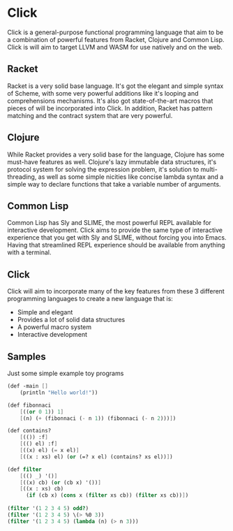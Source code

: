# Click 

Click is a general-purpose functional programming language that aim to be a
combination of powerful features from Racket, Clojure and Common Lisp. Click is
will aim to target LLVM and WASM for use natively and on the web. 

## Racket 
Racket is a very solid base language. It's got the elegant and simple syntax of
Scheme, with some very powerful additions like it's looping and comprehensions
mechanisms. It's also got state-of-the-art macros that pieces of will be
incorporated into Click. In addition, Racket has pattern matching and the
contract system that are very powerful.

## Clojure
While Racket provides a very solid base for the language, Clojure has some
must-have features as well. Clojure's lazy immutable data structures, it's
protocol system for solving the expression problem, it's solution to
multi-threading, as well as some simple nicities like concise lambda syntax and
a simple way to declare functions that take a variable number of arguments. 

## Common Lisp
Common Lisp has Sly and SLIME, the most powerful REPL available for interactive
development. Click aims to provide the same type of interactive experience that
you get with Sly and SLIME, without forcing you into Emacs. Having that
streamlined REPL experience should be available from anything with a terminal.

## Click
Click will aim to incorporate many of the key features from these 3 different
programming languages to create a new language that is:
- Simple and elegant 
- Provides a lot of solid data structures
- A powerful macro system 
- Interactive development

## Samples
Just some simple example toy programs
```scheme
(def -main []
    (println "Hello world!"))
```

```scheme
(def fibonnaci 
    [((or 0 1)) 1]
    [(n) (+ (fibonnaci (- n 1)) (fibonnaci (- n 2)))])
```

```scheme
(def contains?
    [(()) :f]
    [(() el) :f]
    [((x) el) (= x el)]
    [((x : xs) el) (or (=? x el) (contains? xs el))])
```

```scheme
(def filter 
    [(() _) '()]
    [((x) cb) (or (cb x) '())]
    [((x : xs) cb) 
      (if (cb x) (cons x (filter xs cb)) (filter xs cb))])
      
(filter '(1 2 3 4 5) odd?)
(filter '(1 2 3 4 5) \(> %0 3))
(filter '(1 2 3 4 5) (lambda (n) (> n 3)))
```
